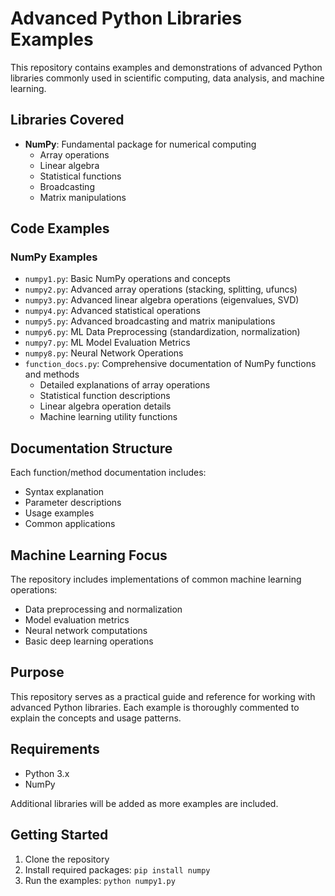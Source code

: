 # Advanced Python Libraries Examples

This repository contains examples and demonstrations of advanced Python libraries commonly used in scientific computing, data analysis, and machine learning.

## Libraries Covered

- **NumPy**: Fundamental package for numerical computing
  - Array operations
  - Linear algebra
  - Statistical functions
  - Broadcasting
  - Matrix manipulations

## Code Examples

### NumPy Examples
- `numpy1.py`: Basic NumPy operations and concepts
- `numpy2.py`: Advanced array operations (stacking, splitting, ufuncs)
- `numpy3.py`: Advanced linear algebra operations (eigenvalues, SVD)
- `numpy4.py`: Advanced statistical operations
- `numpy5.py`: Advanced broadcasting and matrix manipulations
- `numpy6.py`: ML Data Preprocessing (standardization, normalization)
- `numpy7.py`: ML Model Evaluation Metrics
- `numpy8.py`: Neural Network Operations
- `function_docs.py`: Comprehensive documentation of NumPy functions and methods
  - Detailed explanations of array operations
  - Statistical function descriptions
  - Linear algebra operation details
  - Machine learning utility functions

## Documentation Structure
Each function/method documentation includes:
- Syntax explanation
- Parameter descriptions
- Usage examples
- Common applications

## Machine Learning Focus
The repository includes implementations of common machine learning operations:
- Data preprocessing and normalization
- Model evaluation metrics
- Neural network computations
- Basic deep learning operations

## Purpose

This repository serves as a practical guide and reference for working with advanced Python libraries. Each example is thoroughly commented to explain the concepts and usage patterns.

## Requirements

- Python 3.x
- NumPy

Additional libraries will be added as more examples are included.

## Getting Started

1. Clone the repository
2. Install required packages: `pip install numpy`
3. Run the examples: `python numpy1.py`
